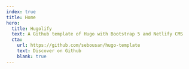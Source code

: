 ```yaml
---
index: true
title: Home
hero:
  title: Hugolify
  text: A Github template of Hugo with Bootstrap 5 and Netlify CMS
  cta:
    url: https://github.com/sebousan/hugo-template
    text: Discover on Github
    blank: true
---
```

